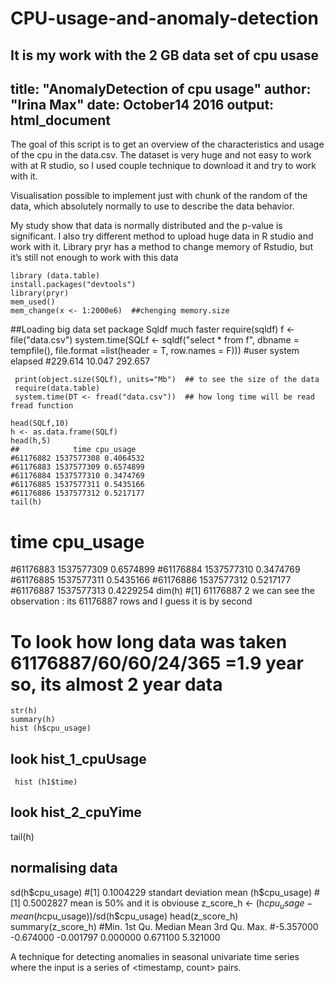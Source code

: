 # CPU-usage-and-anomaly-detection
It is my work with the 2 GB data set of cpu usase
---
title: "AnomalyDetection of cpu usage"
author: "Irina Max"
date: October14 2016
output: html_document
---

The goal of this script is to get an overview of the characteristics and usage of the cpu
in the data.csv. The dataset is very huge and not easy to work with at R studio, so I used
couple technique to download it and try to work with it.

Visualisation possible to implement just with chunk of the random of the data, which absolutely normally to use to describe the data behavior.

My study show that data is normally distributed and the p-value is significant.
I also try different method to upload huge data in R studio and work with it.
Library pryr has a method to change memory of Rstudio, but it’s still not enough to work with this data 

    library (data.table)
    install.packages("devtools")
    library(pryr)  
    mem_used()
    mem_change(x <- 1:2000e6)  ##chenging memory.size

  ##Loading big data set package Sqldf much faster 
    require(sqldf)
    f <- file("data.csv")
    system.time(SQLf <- sqldf("select * from f", dbname = tempfile(), 
                          file.format =list(header = T, row.names = F)))
  #user  system elapsed 
   #229.614  10.047 292.657 

     print(object.size(SQLf), units="Mb")  ## to see the size of the data
     require(data.table)
     system.time(DT <- fread("data.csv"))  ## how long time will be read fread function

    head(SQLf,10)
    h <- as.data.frame(SQLf)
    head(h,5)  
    ##            time cpu_usage
    #61176882 1537577308 0.4064532
    #61176883 1537577309 0.6574899
    #61176884 1537577310 0.3474769
    #61176885 1537577311 0.5435166
    #61176886 1537577312 0.5217177
    tail(h)
   #               time cpu_usage
   #61176883 1537577309 0.6574899
   #61176884 1537577310 0.3474769
   #61176885 1537577311 0.5435166
   #61176886 1537577312 0.5217177
   #61176887 1537577313 0.4229254
      dim(h) 
 #[1] 61176887        2    we can see the observation : its 61176887 rows and I guess it  is by second
 # To look how long data was taken  61176887/60/60/24/365 =1.9 year so, its almost 2 year data  
    str(h)
    summary(h)
    hist (h$cpu_usage) 
## look hist_1_cpuUsage

     hist (h1$time)
## look hist_2_cpuYime
   tail(h)

## normalising data 
sd(h$cpu_usage)  
#[1] 0.1004229  standart deviation
mean (h$cpu_usage) 
#[1] 0.5002827     mean is 50% and it is obviouse
z_score_h <- (h$cpu_usage - mean(h$cpu_usage))/sd(h$cpu_usage)
head(z_score_h)
summary(z_score_h)
#Min.   1st Qu.    Median      Mean   3rd Qu.      Max. 
#-5.357000 -0.674000 -0.001797  0.000000  0.671100  5.321000 

A technique for detecting anomalies in seasonal univariate time series where the input is a series of <timestamp, count> pairs.
